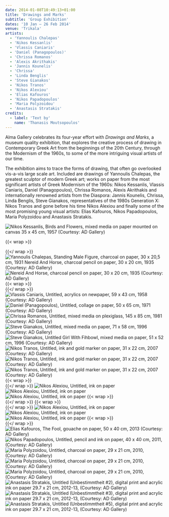 ```yaml
---
date: 2014-01-08T10:49:13+01:00
title: 'Drawings and Marks'
subtitle: 'Group Exhibition'
dates: '10 Jan – 26 Feb 2014'
venue: 'Trikala'
artists:
  - 'Yannoulis Chalepas'
  - 'Nikos Kessanlis'
  - 'Vlassis Caniaris'
  - 'Daniel (Panagopoulos)' 
  - 'Chrissa Romanos'
  - 'Alexis Akrithakis'
  - 'Jannis Kounelis'
  - 'Chrissa'
  - 'Linda Benglis'
  - 'Steve Gianakos'
  - 'Nikos Tranos'
  - 'Nikos Alexiou'
  - 'Elias Kafouros'
  - 'Nikos Papadopoulos'
  - 'Maria Polyzoidou'
  - 'Anastasis Stratakis'
credits:
  - label: 'Text by'
    name: 'Thanasis Moutsopoulos'
---
```

Alma Gallery celebrates its four-year effort with *Drawings and Marks*, a museum quality exhibition, that explores the creative process of drawing in Contemporary Greek Art  from the beginnings of the 20th Century, through the Modernism of the 1960s, to some of the more intriguing visual artists of our time.  

The exhibition aims to trace the forms of drawing, that often go overlooked vis-a-vis large scale art. Included are drawings of Yannoulis Chalepas, the greatest sculptor of modern Greek art; works on paper from the most significant artists of Greek Modernism of the 1960s: Nikos Kessanlis, Vlassis Caniaris, Daniel (Panagopoulos), Chrissa Romanos, Alexis Akrithakis and internationally renowned artists from the Diaspora: Jannis Kounelis, Chrissa, Linda Benglis, Steve Gianakos, representatives of the 1980s Generation X: Nikos Tranos and gone before his time Nikos Alexiou and finally some of the most promising young visual artists: Elias Kafouros, Nikos Papadopoulos, Maria Polyzoidou and Anastasis Stratakis. 

![Nikos Kessanlis, <br><br>Birds and Flowers, <br>mixed media on paper <br>mounted on canvas <br> 35 x 45 cm, 1957 <br><br>(Courtesy: AD Gallery)](/exhibitions/sxedia/kessanlis_1280x932.jpg)

{{< wrap >}}<div class="subsection">{{</ wrap >}}
![<span>Yannoulis Chalepas, </span><br><br><span>Standing  Male Figure, <br>charcoal on paper, <br>30 x 20,5 cm, 1931</span><br><br><span>Nereid And Horse, <br>charcoal pencil on paper, <br>30 x 20 cm, 1935 <br><br>(Courtesy: AD Gallery)</span>](/exhibitions/sxedia/group/halepas-01_470x881.jpg)
![](/exhibitions/sxedia/group/halepas-02_562x808.jpg "Nereid And Horse, charcoal pencil on paper, 30 x 20 cm, 1935 (Courtesy: AD Gallery)")
{{< wrap >}}</div>{{</ wrap >}}
![Vlassis Caniaris, <br><br>Untitled, <br>acrylics on newpaper, <br>59 x 43 cm, 1958 <br><br>(Courtesy: AD Gallery)](/exhibitions/sxedia/kaniaris_908x1280_taller.jpg)
![Daniel (Panagopoulos), <br><br>Untitled, <br>collage on paper, <br>50 x 65 cm, 1971 <br><br>(Courtesy: AD Gallery)](/exhibitions/sxedia/daniel_1280x995.jpg)
![Chrissa Romanos, <br><br>Untitled, <br>mixed media on plexiglass, <br>145 x 85 cm, 1981<br><br>(Courtesy: AD Gallery)](/exhibitions/sxedia/romanou_747x1280.jpg)
![Steve Gianakos, <br><br>Untitled, <br>mixed media on paper, <br>71 x 58 cm, 1996 <br><br>(Courtesy: AD Gallery)](/exhibitions/sxedia/gianakos-01_1032x1181.jpg)
![Steve Gianakos, <br><br>Untitled Girl With Fihbowl, <br>mixed media on paper, <br>51 x 52 cm, 1996 <br><br>(Courtesy: AD Gallery)](/exhibitions/sxedia/gianakos-02_730x746.jpg)
![Nikos Tranos, <br><br>Untitled, <br>ink and gold marker on paper, <br>31 x 22 cm, 2007 <br><br>(Courtesy: AD Gallery)](/exhibitions/sxedia/tranos-00_909x1280.jpg)
![Nikos Tranos, <br><br>Untitled, <br>ink and gold marker on paper, <br>31 x 22 cm, 2007 <br><br>(Courtesy: AD Gallery)](/exhibitions/sxedia/tranos-01_542x754.jpg)
![Nikos Tranos, <br><br>Untitled, <br>ink and gold marker on paper, <br>31 x 22 cm, 2007 <br><br>(Courtesy: AD Gallery)](/exhibitions/sxedia/tranos-02_619x879.jpg)
{{< wrap >}}<div class="subsection-two">{{</ wrap >}}
![Nikos Alexiou, <br><br>Untitled, <br>ink on paper](/exhibitions/sxedia/group/nikos-alexiou-04_371x535.jpg)
![](/exhibitions/sxedia/group/nikos-alexiou-05_385x607.jpg "Nikos Alexiou, Untitled, ink on paper")
![](/exhibitions/sxedia/group/nikos-alexiou-06_363x565.jpg "Nikos Alexiou, Untitled, ink on paper")
{{< wrap >}}</div>{{</ wrap >}}
{{< wrap >}}<div class="subsection-two">{{</ wrap >}}
![Nikos Alexiou, <br><br>Untitled, <br>ink on paper](/exhibitions/sxedia/group/nikos-alexiou-03_375x613.jpg)
![](/exhibitions/sxedia/group/nikos-alexiou-07_924x1063.jpg "Nikos Alexiou, Untitled, ink on paper")
![](/exhibitions/sxedia/group/nikos-alexiou-02jpg_376x574.jpg "Nikos Alexiou, Untitled, ink on paper")
{{< wrap >}}</div>{{</ wrap >}}
![Elias Kafouros, <br><br>The Fool, <br>gouache on paper, <br>50 x 40 cm, 2013 <br><br>(Courtesy: AD Gallery)](/exhibitions/sxedia/kafouros-01_1012x1280.jpg)
![Nikos Papadopoulos, <br><br>Untitled, <br>pencil and ink on paper, <br>40 x 40 cm, 2011, <br><br>(Courtesy: AD Gallery)](/exhibitions/sxedia/papadopoulos_1280x1280.jpg)
![Maria Polyzoidou, <br><br>Untitled, <br>charcoal on paper, <br>29 x 21 cm, 2010, <br><br>(Courtesy: AD Gallery)](/exhibitions/sxedia/polyzoidou-01_870x626.jpg)
![Maria Polyzoidou, <br><br>Untitled, <br>charcoal on paper, <br>29 x 21 cm, 2010, <br><br>(Courtesy: AD Gallery)](/exhibitions/sxedia/polyzoidou-02_867x620.jpg)
![Maria Polyzoidou, <br><br>Untitled, <br>charcoal on paper, <br>29 x 21 cm, 2010, <br><br>(Courtesy: AD Gallery)](/exhibitions/sxedia/polyzoidou-03_879x614.jpg)
![Anastasis Stratakis, <br><br>Untitled (Unbestimmtheit #2), <br>digital print and <br>acrylic ink on paper <br>29.7 x 21 cm, 2012-13, <br><br>(Courtesy: AD Gallery)](/exhibitions/sxedia/stratakis-00_620x877.jpg)
![Anastasis Stratakis, <br><br>Untitled (Unbestimmtheit #3), <br>digital print and <br>acrylic ink on paper <br>29.7 x 21 cm, 2012-13, <br><br>(Courtesy: AD Gallery)](/exhibitions/sxedia/stratakis-00a_620x877.jpg)
![Anastasis Stratakis, <br><br>Untitled (Unbestimmtheit #5), <br>digital print and <br>acrylic ink on paper <br>29.7 x 21 cm, 2012-13, <br><br>(Courtesy: AD Gallery)](/exhibitions/sxedia/stratakis-01_621x877.jpg)